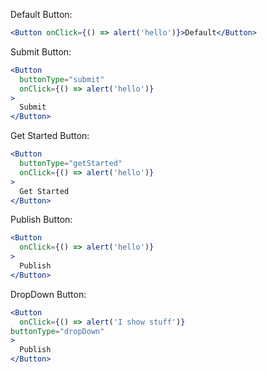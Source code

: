 Default Button:

```jsx
<Button onClick={() => alert('hello')}>Default</Button>
```

Submit Button:

```jsx
<Button
  buttonType="submit"
  onClick={() => alert('hello')}
>
  Submit
</Button>
```

Get Started Button:

```jsx
<Button
  buttonType="getStarted"
  onClick={() => alert('hello')}
>
  Get Started
</Button>
```

Publish Button:

```jsx
<Button
  onClick={() => alert('hello')}
>
  Publish
</Button>
```

DropDown Button:

```jsx
<Button
  onClick={() => alert('I show stuff')}
buttonType="dropDown"
>
  Publish
</Button>
```
